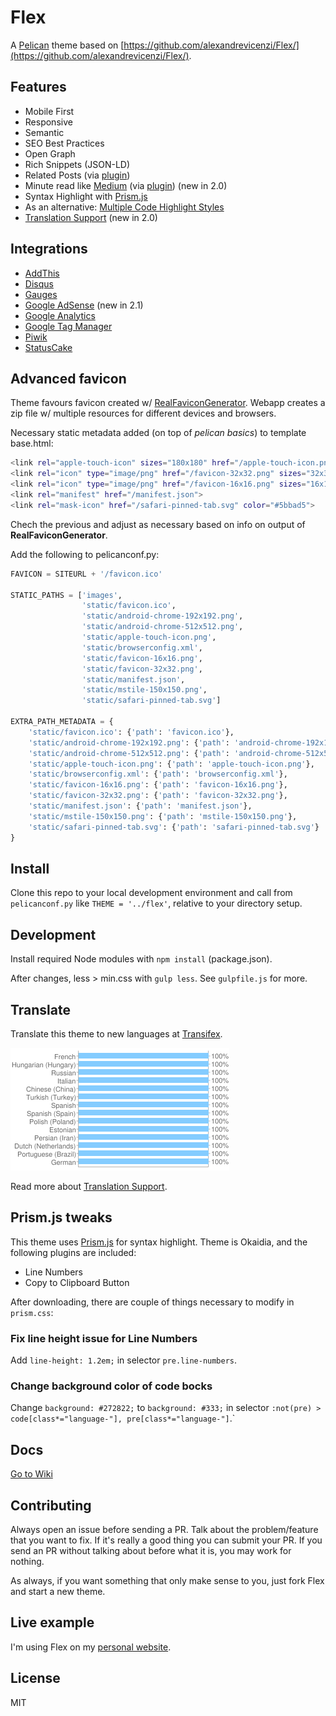 # Flex

A [Pelican](http://blog.getpelican.com/) theme based on [https://github.com/alexandrevicenzi/Flex/](https://github.com/alexandrevicenzi/Flex/).

## Features

- Mobile First
- Responsive
- Semantic
- SEO Best Practices
- Open Graph
- Rich Snippets (JSON-LD)
- Related Posts (via [plugin](https://github.com/getpelican/pelican-plugins/tree/master/related_posts))
- Minute read like [Medium](https://medium.com/) (via [plugin](https://github.com/getpelican/pelican-plugins/tree/master/post_stats)) (new in 2.0)
- Syntax Highlight with [Prism.js](http://prismjs.com/)
- As an alternative: [Multiple Code Highlight Styles](https://github.com/alexandrevicenzi/Flex/wiki/Code-highlight-support)
- [Translation Support](https://github.com/alexandrevicenzi/Flex/wiki/Translation-support) (new in 2.0)

## Integrations

- [AddThis](http://www.addthis.com/)
- [Disqus](https://disqus.com/)
- [Gauges](http://get.gaug.es/)
- [Google AdSense](https://www.google.com.br/adsense/start/) (new in 2.1)
- [Google Analytics](https://www.google.com/analytics/web/)
- [Google Tag Manager](https://www.google.com/tagmanager/)
- [Piwik](http://piwik.org/)
- [StatusCake](https://www.statuscake.com/)

## Advanced favicon

Theme favours favicon created w/ [RealFaviconGenerator](http://realfavicongenerator.net/).
Webapp creates a zip file w/ multiple resources for different devices and browsers.

Necessary static metadata added (on top of *pelican basics*) to template base.html:

```bash
<link rel="apple-touch-icon" sizes="180x180" href="/apple-touch-icon.png">
<link rel="icon" type="image/png" href="/favicon-32x32.png" sizes="32x32">
<link rel="icon" type="image/png" href="/favicon-16x16.png" sizes="16x16">
<link rel="manifest" href="/manifest.json">
<link rel="mask-icon" href="/safari-pinned-tab.svg" color="#5bbad5">
```
Chech the previous and adjust as necessary based on info on output of **RealFaviconGenerator**.

Add the following to pelicanconf.py:

```python
FAVICON = SITEURL + '/favicon.ico'

STATIC_PATHS = ['images',
                'static/favicon.ico',
                'static/android-chrome-192x192.png',
                'static/android-chrome-512x512.png',
                'static/apple-touch-icon.png',
                'static/browserconfig.xml',
                'static/favicon-16x16.png',
                'static/favicon-32x32.png',
                'static/manifest.json',
                'static/mstile-150x150.png',
                'static/safari-pinned-tab.svg']

EXTRA_PATH_METADATA = {
    'static/favicon.ico': {'path': 'favicon.ico'},
    'static/android-chrome-192x192.png': {'path': 'android-chrome-192x192.png'},
    'static/android-chrome-512x512.png': {'path': 'android-chrome-512x512.png'},
    'static/apple-touch-icon.png': {'path': 'apple-touch-icon.png'},
    'static/browserconfig.xml': {'path': 'browserconfig.xml'},
    'static/favicon-16x16.png': {'path': 'favicon-16x16.png'},
    'static/favicon-32x32.png': {'path': 'favicon-32x32.png'},
    'static/manifest.json': {'path': 'manifest.json'},
    'static/mstile-150x150.png': {'path': 'mstile-150x150.png'},
    'static/safari-pinned-tab.svg': {'path': 'safari-pinned-tab.svg'}
}
```

## Install

Clone this repo to your local development environment and call from `pelicanconf.py` like `THEME = '../flex'`, relative to your directory setup.

## Development

Install required Node modules with `npm install` (package.json).

After changes, less > min.css with `gulp less`. See `gulpfile.js` for more.

## Translate

Translate this theme to new languages at [Transifex](https://www.transifex.com/alexandrevicenzi/flex-pelican/).

![Translations](https://github.com/alexandrevicenzi/Flex/blob/master/translation_chart.png)

Read more about [Translation Support](https://github.com/alexandrevicenzi/Flex/wiki/Translation-support).

## Prism.js tweaks

This theme uses [Prism.js](http://prismjs.com/) for syntax highlight. Theme is Okaidia, and the following plugins are included:

- Line Numbers
- Copy to Clipboard Button

After downloading, there are couple of things necessary to modify in `prism.css`:

### Fix line height issue for Line Numbers

Add `line-height: 1.2em;` in selector `pre.line-numbers`.

### Change background color of code bocks

Change `background: #272822;` to `background: #333;` in selector `:not(pre) > code[class*="language-"], pre[class*="language-"]`.`

## Docs

[Go to Wiki](https://github.com/alexandrevicenzi/Flex/wiki)

## Contributing

Always open an issue before sending a PR. Talk about the problem/feature that you want to fix. If it's really a good thing you can submit your PR. If you send an PR without talking about before what it is, you may work for nothing.

As always, if you want something that only make sense to you, just fork Flex and start a new theme.

## Live example

I'm using Flex on my [personal website](http://janikarhunen.fi/).

## License

MIT
